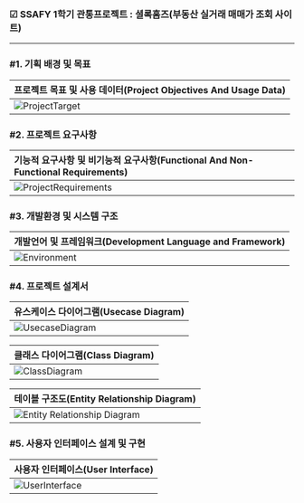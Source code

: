 ### ☑ SSAFY 1학기 관통프로젝트 : 셜록홈즈(부동산 실거래 매매가 조회 사이트)
***
 
### #1. 기획 배경 및 목표
|프로젝트 목표 및 사용 데이터(Project Objectives And Usage Data)|
|:---|
|![ProjectTarget](https://user-images.githubusercontent.com/63866366/203905532-fbae0f65-afbe-43ca-bd82-6c8f06265dfc.png)|


### #2. 프로젝트 요구사항
|기능적 요구사항 및 비기능적 요구사항(Functional And Non-Functional Requirements)|
|:---|
|![ProjectRequirements](https://user-images.githubusercontent.com/63866366/203905760-bfe71231-d10f-4c3f-b4be-9780538117de.png)|

### #3. 개발환경 및 시스템 구조
|개발언어 및 프레임워크(Development Language and Framework)|
|:---|
|![Environment](https://user-images.githubusercontent.com/63866366/203906000-fffd49cc-ccd8-457b-aa24-2b7ae106a7a5.png)| 

### #4. 프로젝트 설계서
|유스케이스 다이어그램(Usecase Diagram)|
|:---|
|![UsecaseDiagram](https://user-images.githubusercontent.com/63866366/203904515-cc980f8c-9187-4978-b4ce-e2920374fb71.png)| 

|클래스 다이어그램(Class Diagram)|
|:---|
|![ClassDiagram](https://user-images.githubusercontent.com/63866366/203902638-b54914ab-240f-42c9-adc0-a1e400cbe956.png)| 

|테이블 구조도(Entity Relationship Diagram)|
|:---|
|![Entity Relationship Diagram](https://user-images.githubusercontent.com/63866366/203906639-b74ee8c4-84e7-466e-a723-6e360200fc54.png)| 


### #5. 사용자 인터페이스 설계 및 구현
|사용자 인터페이스(User Interface)|
|:---|
|![UserInterface](https://user-images.githubusercontent.com/63866366/203908236-da8eeba0-7135-4b96-a798-e91cf9a53856.png)| 

 
